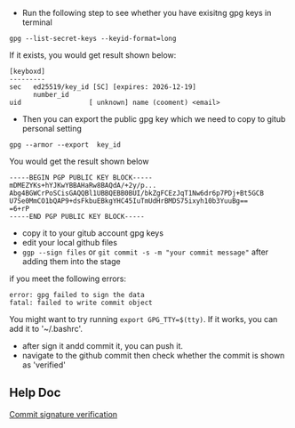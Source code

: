 - Run the following step to see whether you have exisitng gpg keys in terminal

```
gpg --list-secret-keys --keyid-format=long
```

If it exists, you would get result shown below:

```
[keyboxd]
---------
sec   ed25519/key_id [SC] [expires: 2026-12-19]
      number_id
uid                 [ unknown] name (cooment) <email>
```
- Then you can export the public gpg key which we need to copy to gitub personal setting

```
gpg --armor --export  key_id
```
You would get the result shown below

```
-----BEGIN PGP PUBLIC KEY BLOCK-----
mDMEZYKs+hYJKwYBBAHaRw8BAQdA/+2y/p...
Abg4BGWCrPoSCisGAQQBl1UBBQEBB0BUI/bkZgFCEzJqT1Nw6dr6p7PDj+Bt5GCB
U7Se0MmCO1bQAP9+dsFkbuEBkgYHC45IuTmUdHrBMDS75ixyh10b3YuuBg==
=6+rP
-----END PGP PUBLIC KEY BLOCK-----
```
- copy it to your gitub account gpg keys
- edit your local github files
- `ggp --sign files` or `git commit -s -m "your commit message"` after adding them into the stage

if you meet the following errors:
```
error: gpg failed to sign the data
fatal: failed to write commit object
```
You might want to try running `export GPG_TTY=$(tty)`. If it works,  you can add it to '~/.bashrc'.
- after sign it andd commit it, you can push it.
- navigate to the github commit then check whether the commit is shown as 'verified'

## Help Doc
<a href='https://docs.github.com/en/authentication/managing-commit-signature-verification/about-commit-signature-verification'> Commit signature verification </a>

